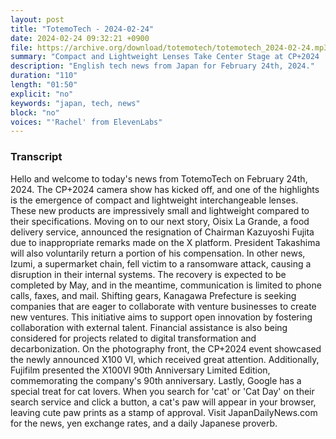 ```yaml
---
layout: post
title: "TotemoTech - 2024-02-24"
date: 2024-02-24 09:32:21 +0900
file: https://archive.org/download/totemotech/totemotech_2024-02-24.mp3
summary: "Compact and Lightweight Lenses Take Center Stage at CP+2024 | Oisix Chairman Resigns Over Inappropriate Remarks, & more…"
description: "English tech news from Japan for February 24th, 2024."
duration: "110"
length: "01:50"
explicit: "no"
keywords: "japan, tech, news"
block: "no"
voices: "'Rachel' from ElevenLabs"
---
```


### Transcript

Hello and welcome to today's news from TotemoTech on February 24th, 2024. The CP+2024 camera show has kicked off, and one of the highlights is the emergence of compact and lightweight interchangeable lenses. These new products are impressively small and lightweight compared to their specifications. Moving on to our next story, Oisix La Grande, a food delivery service, announced the resignation of Chairman Kazuyoshi Fujita due to inappropriate remarks made on the X platform. President Takashima will also voluntarily return a portion of his compensation. In other news, Izumi, a supermarket chain, fell victim to a ransomware attack, causing a disruption in their internal systems. The recovery is expected to be completed by May, and in the meantime, communication is limited to phone calls, faxes, and mail. Shifting gears, Kanagawa Prefecture is seeking companies that are eager to collaborate with venture businesses to create new ventures. This initiative aims to support open innovation by fostering collaboration with external talent. Financial assistance is also being considered for projects related to digital transformation and decarbonization. On the photography front, the CP+2024 event showcased the newly announced X100 VI, which received great attention. Additionally, Fujifilm presented the X100VI 90th Anniversary Limited Edition, commemorating the company's 90th anniversary. Lastly, Google has a special treat for cat lovers. When you search for 'cat' or 'Cat Day' on their search service and click a button, a cat's paw will appear in your browser, leaving cute paw prints as a stamp of approval.   Visit JapanDailyNews.com for the news, yen exchange rates, and a daily Japanese proverb.
